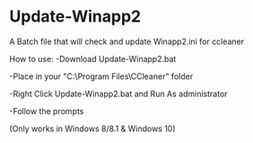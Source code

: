 # Update-Winapp2
A Batch file that will check and update Winapp2.ini for ccleaner

How to use:
-Download Update-Winapp2.bat

-Place in your "C:\Program Files\CCleaner" folder

-Right Click Update-Winapp2.bat and Run As administrator

-Follow the prompts 


(Only works in Windows 8/8.1 & Windows 10)
